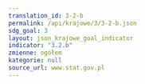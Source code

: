 ```yaml
---
translation_id: 3-2-b
permalink: /api/krajowe/3/3-2-b.json
sdg_goal: 3
layout: json_krajowe_goal_indicator
indicator: "3.2.b"
zmienne: ogółem
kategorie: null
source_url: www.stat.gov.pl
---
```

